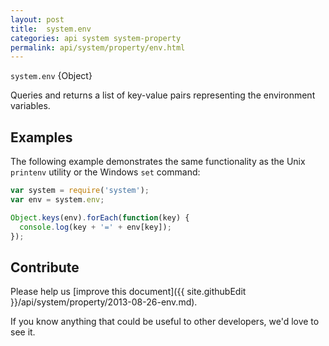 ```yaml
---
layout: post
title:  system.env
categories: api system system-property
permalink: api/system/property/env.html
---
```


`system.env` {Object}

Queries and returns a list of key-value pairs representing the environment variables.

## Examples

The following example demonstrates the same functionality as the Unix `printenv` utility or the Windows `set` command:

```javascript
var system = require('system');
var env = system.env;

Object.keys(env).forEach(function(key) {
  console.log(key + '=' + env[key]);
});
```

## Contribute

Please help us [improve this document]({{ site.githubEdit }}/api/system/property/2013-08-26-env.md).

If you know anything that could be useful to other developers, we'd love to see it.


